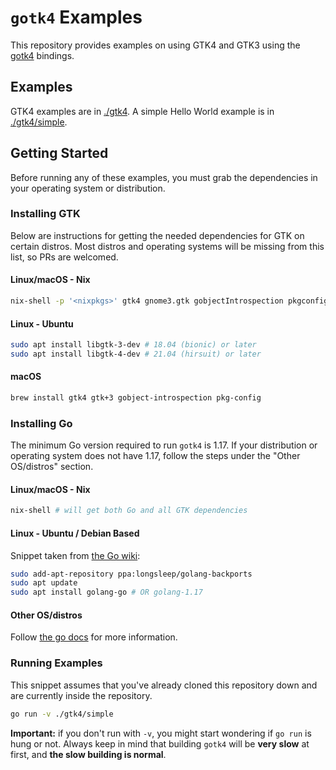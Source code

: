 # ``gotk4`` Examples

This repository provides examples on using GTK4 and GTK3 using the
[gotk4][gotk4] bindings.

[gotk4]: https://github.com/diamondburned/gotk4

## Examples

GTK4 examples are in [./gtk4](./gtk4). A simple Hello World example is in
[./gtk4/simple](./gtk4/simple).

## Getting Started

Before running any of these examples, you must grab the dependencies in your
operating system or distribution.

### Installing GTK

Below are instructions for getting the needed dependencies for GTK on certain
distros. Most distros and operating systems will be missing from this list, so
PRs are welcomed.

#### Linux/macOS - Nix

```sh
nix-shell -p '<nixpkgs>' gtk4 gnome3.gtk gobjectIntrospection pkgconfig
```

#### Linux - Ubuntu

```sh
sudo apt install libgtk-3-dev # 18.04 (bionic) or later
sudo apt install libgtk-4-dev # 21.04 (hirsuit) or later
```

#### macOS

```sh
brew install gtk4 gtk+3 gobject-introspection pkg-config
```

### Installing Go

The minimum Go version required to run `gotk4` is 1.17. If your distribution or
operating system does not have 1.17, follow the steps under the "Other
OS/distros" section.

#### Linux/macOS - Nix

```sh
nix-shell # will get both Go and all GTK dependencies
```

#### Linux - Ubuntu / Debian Based

Snippet taken from [the Go wiki](https://github.com/golang/go/wiki/Ubuntu):

```sh
sudo add-apt-repository ppa:longsleep/golang-backports
sudo apt update
sudo apt install golang-go # OR golang-1.17
```

#### Other OS/distros

Follow [the go docs](https://go.dev/doc/install) for more information.

### Running Examples

This snippet assumes that you've already cloned this repository down and are
currently inside the repository.

```sh
go run -v ./gtk4/simple
```

**Important:** if you don't run with `-v`, you might start wondering if `go run`
is hung or not. Always keep in mind that building `gotk4` will be **very slow** at
first, and **the slow building is normal**.
